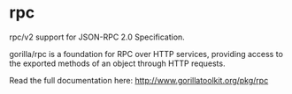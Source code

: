 rpc
===


rpc/v2 support for JSON-RPC 2.0 Specification.

gorilla/rpc is a foundation for RPC over HTTP services, providing access to the exported methods of an object through HTTP requests.

Read the full documentation here: http://www.gorillatoolkit.org/pkg/rpc
